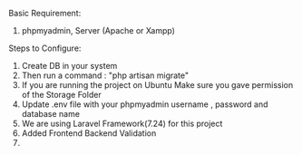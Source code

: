 Basic Requirement:

1) phpmyadmin, Server (Apache or Xampp)


Steps to Configure:

1) Create DB in your system
2) Then run a command  : "php artisan migrate"
3) If you are running the project on Ubuntu Make sure you gave permission of the Storage Folder
4) Update .env file with your phpmyadmin username , password and database name
5) We are using Laravel Framework(7.24) for this project
6) Added Frontend Backend Validation
7) 